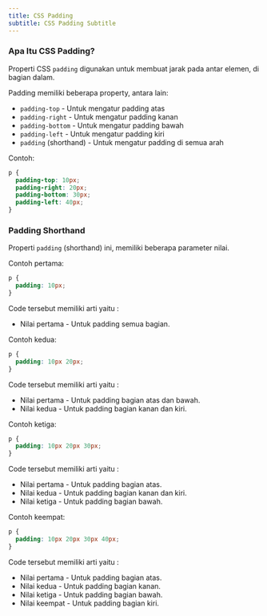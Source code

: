```yaml
---
title: CSS Padding
subtitle: CSS Padding Subtitle
---
```


### Apa Itu CSS Padding?

Properti CSS `padding` digunakan untuk membuat jarak pada antar elemen, di bagian dalam.

Padding memiliki beberapa property, antara lain:

- `padding-top` - Untuk mengatur padding atas
- `padding-right` - Untuk mengatur padding kanan
- `padding-bottom` - Untuk mengatur padding bawah
- `padding-left` - Untuk mengatur padding kiri
- `padding` (shorthand) - Untuk mengatur padding di semua arah

Contoh:

```css
p {
  padding-top: 10px;
  padding-right: 20px;
  padding-bottom: 30px;
  padding-left: 40px;
}
```

### Padding Shorthand

Properti `padding` (shorthand) ini, memiliki beberapa parameter nilai.

Contoh pertama:

```css
p {
  padding: 10px;
}
```

Code tersebut memiliki arti yaitu :

- Nilai pertama - Untuk padding semua bagian.

Contoh kedua:

```css
p {
  padding: 10px 20px;
}
```

Code tersebut memiliki arti yaitu :

- Nilai pertama - Untuk padding bagian atas dan bawah.
- Nilai kedua - Untuk padding bagian kanan dan kiri.

Contoh ketiga:

```css
p {
  padding: 10px 20px 30px;
}
```

Code tersebut memiliki arti yaitu :

- Nilai pertama - Untuk padding bagian atas.
- Nilai kedua - Untuk padding bagian kanan dan kiri.
- Nilai ketiga - Untuk padding bagian bawah.

Contoh keempat:

```css
p {
  padding: 10px 20px 30px 40px;
}
```

Code tersebut memiliki arti yaitu :

- Nilai pertama - Untuk padding bagian atas.
- Nilai kedua - Untuk padding bagian kanan.
- Nilai ketiga - Untuk padding bagian bawah.
- Nilai keempat - Untuk padding bagian kiri.

